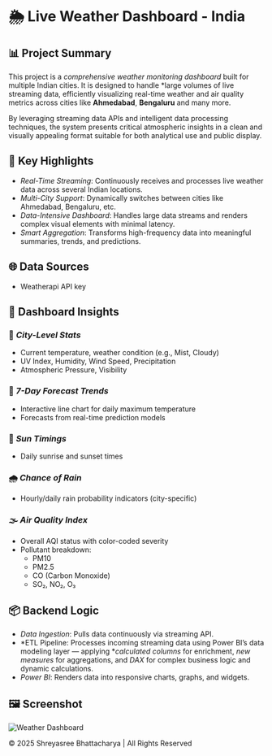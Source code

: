 # 🌦️ Live Weather Dashboard - India

## 📊 Project Summary

This project is a *comprehensive weather monitoring dashboard* built for multiple Indian cities. It is designed to handle *large volumes of live streaming data, efficiently visualizing real-time weather and air quality metrics across cities like **Ahmedabad**, **Bengaluru** and many more.

By leveraging streaming data APIs and intelligent data processing techniques, the system presents critical atmospheric insights in a clean and visually appealing format suitable for both analytical use and public display.



## 🚀 Key Highlights

- *Real-Time Streaming*: Continuously receives and processes live weather data across several Indian locations.
- *Multi-City Support*: Dynamically switches between cities like Ahmedabad, Bengaluru, etc.
- *Data-Intensive Dashboard*: Handles large data streams and renders complex visual elements with minimal latency.
- *Smart Aggregation*: Transforms high-frequency data into meaningful summaries, trends, and predictions.



## 🌐 Data Sources

- Weatherapi API key



## 🧠 Dashboard Insights

### 📍 *City-Level Stats*
- Current temperature, weather condition (e.g., Mist, Cloudy)
- UV Index, Humidity, Wind Speed, Precipitation
- Atmospheric Pressure, Visibility

### 📅 *7-Day Forecast Trends*
- Interactive line chart for daily maximum temperature
- Forecasts from real-time prediction models

### 🌅 *Sun Timings*
- Daily sunrise and sunset times

### 🌧️ *Chance of Rain*
- Hourly/daily rain probability indicators (city-specific)

### 🌫️ *Air Quality Index*
- Overall AQI status with color-coded severity
- Pollutant breakdown:
  - PM10
  - PM2.5
  - CO (Carbon Monoxide)
  - SO₂, NO₂, O₃



## 📦 Backend Logic

- *Data Ingestion*: Pulls data continuously via streaming API.
- *ETL Pipeline: Processes incoming streaming data using Power BI’s data modeling layer — applying **calculated columns* for enrichment, *new measures* for aggregations, and *DAX* for complex business logic and dynamic calculations.
- *Power BI*: Renders data into responsive charts, graphs, and widgets.



## 🖼️ Screenshot

![Weather Dashboard]([screenshot_link](https://github.com/ShreyasreeBhattacharya/Live-Weather-Dashboard/blob/main/Weather.png))



© 2025 Shreyasree Bhattacharya | All Rights Reserved
